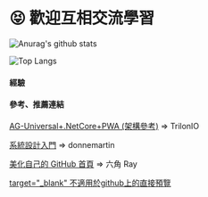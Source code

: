 # 😝 歡迎互相交流學習

<!-- 星星圖 -->
![Anurag's github stats](https://github-readme-stats.vercel.app/api?username=johch3n611u&theme=highcontrast)
<!-- 語言圖 -->
![Top Langs](https://github-readme-stats.vercel.app/api/top-langs/?username=johch3n611u&layout=compact&theme=highcontrast)

#### 經驗

#### 參考、推薦連結

[AG-Universal+.NetCore+PWA (架構參考)](https://github.com/TrilonIO/aspnetcore-angular-universal) => TrilonIO

[系統設計入門](https://github.com/donnemartin/system-design-primer/blob/master/README-zh-TW.md) => donnemartin

[美化自己的 GitHub 首頁](https://hsiangfeng.github.io/other/20210102/1186303391/) => 六角 Ray

[target="_blank" 不適用於github上的直接預覽](https://stackoverflow.com/questions/41915571/open-link-in-new-tab-with-github-markdown-using-target-blank)
